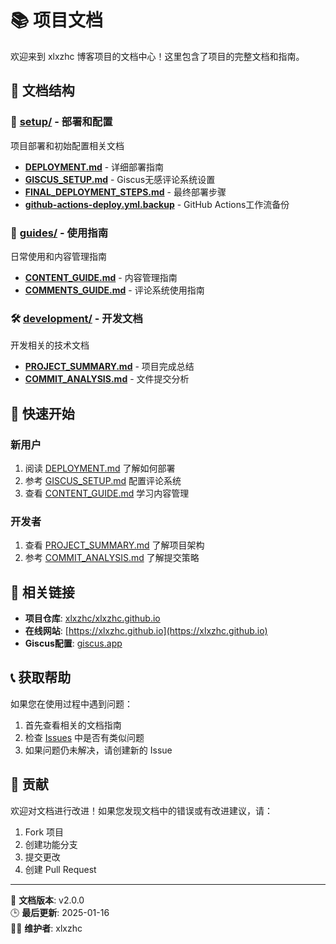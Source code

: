 # 📚 项目文档

欢迎来到 xlxzhc 博客项目的文档中心！这里包含了项目的完整文档和指南。

## 📁 文档结构

### 🚀 [setup/](./setup/) - 部署和配置
项目部署和初始配置相关文档

- **[DEPLOYMENT.md](./setup/DEPLOYMENT.md)** - 详细部署指南
- **[GISCUS_SETUP.md](./setup/GISCUS_SETUP.md)** - Giscus无感评论系统设置
- **[FINAL_DEPLOYMENT_STEPS.md](./setup/FINAL_DEPLOYMENT_STEPS.md)** - 最终部署步骤
- **[github-actions-deploy.yml.backup](./setup/github-actions-deploy.yml.backup)** - GitHub Actions工作流备份

### 📖 [guides/](./guides/) - 使用指南
日常使用和内容管理指南

- **[CONTENT_GUIDE.md](./guides/CONTENT_GUIDE.md)** - 内容管理指南
- **[COMMENTS_GUIDE.md](./guides/COMMENTS_GUIDE.md)** - 评论系统使用指南

### 🛠️ [development/](./development/) - 开发文档
开发相关的技术文档

- **[PROJECT_SUMMARY.md](./development/PROJECT_SUMMARY.md)** - 项目完成总结
- **[COMMIT_ANALYSIS.md](./development/COMMIT_ANALYSIS.md)** - 文件提交分析

## 🎯 快速开始

### 新用户
1. 阅读 [DEPLOYMENT.md](./setup/DEPLOYMENT.md) 了解如何部署
2. 参考 [GISCUS_SETUP.md](./setup/GISCUS_SETUP.md) 配置评论系统
3. 查看 [CONTENT_GUIDE.md](./guides/CONTENT_GUIDE.md) 学习内容管理

### 开发者
1. 查看 [PROJECT_SUMMARY.md](./development/PROJECT_SUMMARY.md) 了解项目架构
2. 参考 [COMMIT_ANALYSIS.md](./development/COMMIT_ANALYSIS.md) 了解提交策略

## 🔗 相关链接

- **项目仓库**: [xlxzhc/xlxzhc.github.io](https://github.com/xlxzhc/xlxzhc.github.io)
- **在线网站**: [https://xlxzhc.github.io](https://xlxzhc.github.io)
- **Giscus配置**: [giscus.app](https://giscus.app/zh-CN)

## 📞 获取帮助

如果您在使用过程中遇到问题：

1. 首先查看相关的文档指南
2. 检查 [Issues](https://github.com/xlxzhc/xlxzhc.github.io/issues) 中是否有类似问题
3. 如果问题仍未解决，请创建新的 Issue

## 🤝 贡献

欢迎对文档进行改进！如果您发现文档中的错误或有改进建议，请：

1. Fork 项目
2. 创建功能分支
3. 提交更改
4. 创建 Pull Request

---

📝 **文档版本**: v2.0.0  
🕒 **最后更新**: 2025-01-16  
👨‍💻 **维护者**: xlxzhc

